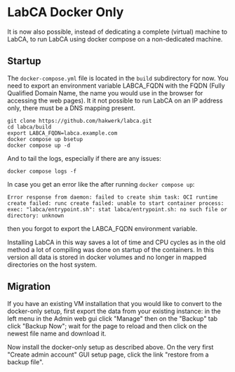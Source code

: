 # LabCA Docker Only

It is now also possible, instead of dedicating a complete (virtual) machine to LabCA, to run LabCA using docker compose on a non-dedicated machine.

## Startup

The `docker-compose.yml` file is located in the `build` subdirectory for now. You need to export an environment variable LABCA_FQDN with the FQDN (Fully Qualified Domain Name, the name you would use in the browser for accessing the web pages). It it not possible to run LabCA on an IP address only, there must be a DNS mapping present.
```
git clone https://github.com/hakwerk/labca.git
cd labca/build
export LABCA_FQDN=labca.example.com
docker compose up bsetup
docker compose up -d
```
And to tail the logs, especially if there are any issues:
```
docker compose logs -f
```

In case you get an error like the after running `docker compose up`:
```
Error response from daemon: failed to create shim task: OCI runtime create failed: runc create failed: unable to start container process: exec: "labca/entrypoint.sh": stat labca/entrypoint.sh: no such file or directory: unknown
```
then you forgot to export the LABCA_FQDN environment variable.

Installing LabCA in this way saves a lot of time and CPU cycles as in the old method a lot of compiling was done on startup of the containers.
In this version all data is stored in docker volumes and no longer in mapped directories on the host system.

## Migration

If you have an existing VM installation that you would like to convert to the docker-only setup, first export the data from your existing instance: in the left menu in the Admin web gui click "Manage" then on the "Backup" tab click "Backup Now"; wait for the page to reload and then click on the newest file name and download it.

Now install the docker-only setup as described above. On the very first "Create admin account" GUI setup page, click the link "restore from a backup file".
